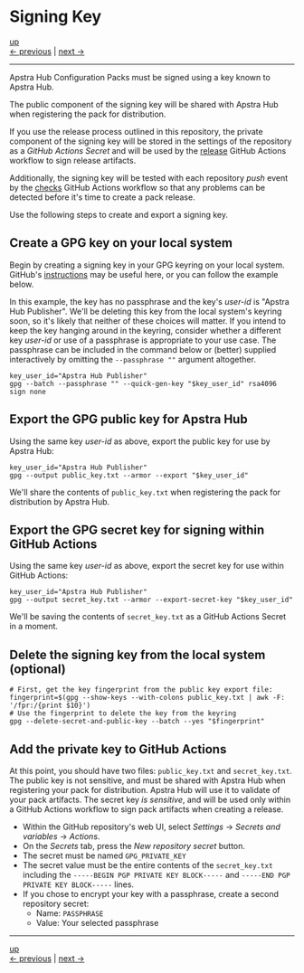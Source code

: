 # Signing Key

[up](../README.md)  
[<- previous](./01_create.md) | [next ->](./03_pack_payload.md)

---

Apstra Hub Configuration Packs must be signed using a key known to Apstra Hub.

The public component of the signing key will be shared with Apstra Hub when registering the pack
for distribution.

If you use the release process outlined in this repository, the private component of the signing key
will be stored in the settings of the repository as a _GitHub Actions Secret_ and will be used by
the [release](../.github/workflows/release.yml) GitHub Actions workflow to sign release artifacts.

Additionally, the signing key will be tested with each repository _push_ event by the [checks](../.github/workflows/checks.yml)
GitHub Actions workflow so that any problems can be detected before it's time to create a pack release.

Use the following steps to create and export a signing key.

## Create a GPG key on your local system
Begin by creating a signing key in your GPG keyring on your local system. GitHub's
[instructions](https://docs.github.com/en/authentication/managing-commit-signature-verification/generating-a-new-gpg-key) may be useful here, or you can follow the example below.

In this example, the key has no passphrase and the key's _user-id_ is "Apstra Hub Publisher". We'll be
deleting this key from the local system's keyring soon, so it's likely that neither of these choices
will matter. If you intend to keep the key hanging around in the keyring, consider whether a
different key _user-id_ or use of a passphrase is appropriate to your use case. The passphrase can be
included in the command below or (better) supplied interactively by omitting the `--passphrase ""`
argument altogether. 
```shell
key_user_id="Apstra Hub Publisher"
gpg --batch --passphrase "" --quick-gen-key "$key_user_id" rsa4096 sign none
```

## Export the GPG public key for Apstra Hub
Using the same key _user-id_ as above, export the public key for use by Apstra Hub:
```shell
key_user_id="Apstra Hub Publisher"
gpg --output public_key.txt --armor --export "$key_user_id"
```
We'll share the contents of `public_key.txt` when registering the pack for distribution by Apstra Hub.

## Export the GPG secret key for signing within GitHub Actions
Using the same key _user-id_ as above, export the secret key for use within GitHub Actions:
```shell
key_user_id="Apstra Hub Publisher"
gpg --output secret_key.txt --armor --export-secret-key "$key_user_id"
```
We'll be saving the contents of `secret_key.txt` as a GitHub Actions Secret in a moment.

## Delete the signing key from the local system (optional)
```shell
# First, get the key fingerprint from the public key export file:
fingerprint=$(gpg --show-keys --with-colons public_key.txt | awk -F: '/fpr:/{print $10}')
# Use the fingerprint to delete the key from the keyring
gpg --delete-secret-and-public-key --batch --yes "$fingerprint"
```

## Add the private key to GitHub Actions
At this point, you should have two files: `public_key.txt` and `secret_key.txt`. The public key is
not sensitive, and must be shared with Apstra Hub when registering your pack for distribution. Apstra
Hub will use it to validate of your pack artifacts. The secret key _is sensitive_, and will be used
only within a GitHub Actions workflow to sign pack artifacts when creating a release.

- Within the GitHub repository's web UI, select _Settings_ -> _Secrets and variables_ -> _Actions_.
- On the _Secrets_ tab, press the _New repository secret_ button.
- The secret must be named `GPG_PRIVATE_KEY`
- The secret value must be the entire contents of the `secret_key.txt` including the `-----BEGIN PGP PRIVATE KEY BLOCK-----` and `-----END PGP PRIVATE KEY BLOCK-----` lines.
- If you chose to encrypt your key with a passphrase, create a second repository secret:
    - Name: `PASSPHRASE`
    - Value: Your selected passphrase

---

[up](../README.md)  
[<- previous](./01_create.md) | [next ->](./03_pack_payload.md)

<!-- The cannonical location of this file is:  https://github.com/chrismarget-j/apstrahub-configpack-example/blob/main/publisher_guide/02_signing_key.md -->
